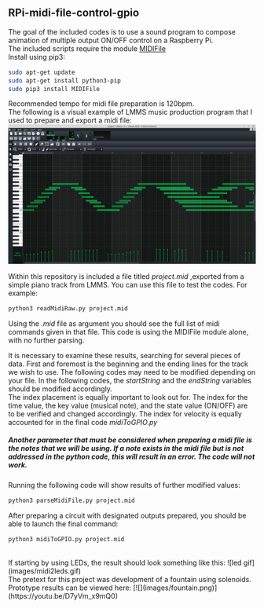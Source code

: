 ## RPi-midi-file-control-gpio

The goal of the included codes is to use a sound program to compose animation of multiple output ON/OFF control on a Raspberry Pi. <br/>
The included scripts require the module [MIDIFile](https://pypi.org/project/MIDIFile/#files) <br/>
Install using pip3:

```bash
sudo apt-get update
sudo apt-get install python3-pip
sudo pip3 install MIDIFile
```
Recommended tempo for midi file preparation is 120bpm.<br/>
The following is a visual example of LMMS music production program that I used to prepare and export a midi file:
![lmms screenshot](images/lmms.png)

Within this repository is included a file titled _project.mid_ ,exported from a simple piano track from LMMS. You can use this file to test the codes. For example:

```python
python3 readMidiRaw.py project.mid
```

Using the _.mid_ file as argument you should see the full list of midi commands given in that file. This code is using the MIDIFile module alone, with no further parsing.

It is necessary to examine these results, searching for several pieces of data. First and foremost is the beginning and the ending lines for the track we wish to use. The following codes may need to be modified depending on your file. In the following codes, the _startString_ and the _endString_ variables should be modified accordingly. <br/>
The index placement is equally important to look out for. The index for the time value, the key value (musical note), and the state value (ON/OFF) are to be verified and changed accordingly. The index for velocity is equally accounted for in the final code _midiToGPIO.py_ <br/>
##### Another parameter that must be considered when preparing a midi file is the notes that we will be using. If a note exists in the midi file but is not addressed in the python code, this will result in an error. The code will not work.

Running the following code will show results of further modified values:

```python
python3 parseMidiFile.py project.mid
```

After preparing a circuit with designated outputs prepared, you should be able to launch the final command:

```python
python3 midiToGPIO.py project.mid
```

<br/>
If starting by using LEDs, the result should look something like this:
![led gif](images/midi2leds.gif)
<br/>
The pretext for this project was development of a fountain using solenoids.<br/> 
Prototype results can be viewed here:
[![](images/fountain.png)](https://youtu.be/D7yVm_x9mQ0)
